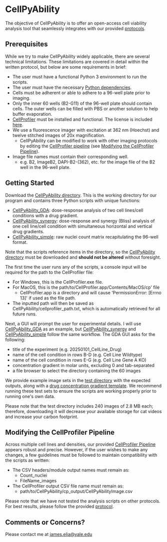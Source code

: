 # CellPyAbility

The objective of CellPyAbility is to offer an open-access cell viability analysis tool that seamlessly integrates with our provided [protocols](path/to/protocol).

## Prerequisites

While we try to make CellPyAbility widely applicable, there are several technical limitations. These limitations are covered in detail within the written protocol, but below are some requirements in brief:

- The user must have a functional Python 3 environment to run the scripts.
- The user must have the necessary [Python dependencies](requirements.txt).
- Cells must be adherent or able to adhere to a 96-well plate prior to imaging.
- Only the inner 60 wells (B2-G11) of the 96-well plate should contain cells. The outer wells can be filled with PBS or another solution to help buffer evaporation.
- [CellProfiler](https://github.com/CellProfiler/CellProfiler) must be installed and functional. The license is included [here](CellProfilerLicense.txt).
- We use a fluorescence imager with excitation at 362 nm (Hoechst) and twelve stitched images of 20x magnification. 
  - CellPyAbility can be modified to work with other imaging protocols by editing the [CellProfiler pipeline](CellPyAbility/CellPyAbility.cppipe) (see [Modifying the CellProfiler Pipeline](##Modifying-the-CellProfiler-Pipeline)).
- Image file names must contain their corresponding well.
  - e.g. B2, ImageB2, DAPI-B2-(362), etc. for the image file of the B2 well in the 96-well plate.

## Getting Started
Download the [CellPyAbility directory](CellPyAbility). This is the working directory for our program and contains three Python scripts with unique functions:
- [CellPyAbility_GDA](CellPyAbility/CellPyAbility_GDA.py): dose-response analysis of two cell lines/cell conditions with a drug gradient.
- [CellPyAbility_synergy](CellPyAbility/CellPyAbility_synergy.py): dose-response and synergy (Bliss) analysis of one cell line/cell condition with simultaneous horizontal and vertical drug gradients.
- [CellPyAbility_simple](CellPyAbility/CellPyAbility_simple.py): raw nuclei count matrix recapitulating the 96-well format.

Note that the scripts reference items in the directory, so the [CellPyAbility directory](CellPyAbility) must be downloaded and **should not be altered** without foresight.

The first time the user runs any of the scripts, a console input will be required for the path to the CellProfiler file:
- For Windows, this is the CellProfiler.exe file. 
- For MacOS, this is the path/to/CellProfiler.app/Contents/MacOS/cp' file 
  - CellProfiler.app is a directory and will cause 'PermissionError: [Errno 13]' if used as the file path. 
- The inputted path will then be saved as CellPyAbility/cellprofiler_path.txt, which is automatically retrieved for all future runs.

Next, a GUI will prompt the user for experimental details. I will use [CellPyAbility_GDA](CellPyAbility/CellPyAbility_GDA.py) as an example, but [CellPyAbility_synergy](CellPyAbility/CellPyAbility_synergy.py) and [CellPyAbility_simple](CellPyAbility/CellPyAbility_simple.py) follow the same workflow. The GDA GUI asks for the following: 
- title of the experiment (e.g. 20250101_CellLine_Drug)
- name of the cell condition in rows B-D (e.g. Cell Line Wildtype)
- name of the cell condition in rows E-G (e.g. Cell Line Gene A KO)
- concentration gradient in molar units, excluding 0 and tab-separated
- a file browser to select the directory containing the 60 images

We provide example image sets in the [test directory](test) with the expected outputs, along with a [drug concentration gradient template](test/drug_concentrations.csv). We recommend running these test sets to ensure the scripts are working properly prior to running one's own data. 

Please note that the test directory includes 240 images of 2.8 MB each; therefore, downloading it will decrease your available storage for cat videos and increase your carbon footprint.

## Modifying the CellProfiler Pipeline

Across multiple cell lines and densities, our provided [CellProfiler Pipeline](CellPyAbility/CellPyAbility.cppipe) appears robust and precise. However, if the user wishes to make any changes, a few guidelines must be followed to maintain compatibility with the scripts as written:
- The CSV headers/module output names must remain as:
  - Count_nuclei
  - FileName_images
- The CellProfiler output CSV file name must remain as:
  - path/to/CellPyAbility/cp_output/CellPyAbilityImage.csv

Please note that we have not tested the analysis scripts on other protocols. For best results, please follow the provided [protocol](path/to/protocol).

## Comments or Concerns?
Please contact me at james.elia@yale.edu